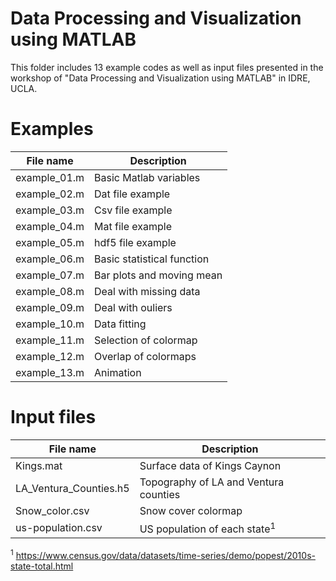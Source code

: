 # Data Processing and Visualization using MATLAB

This folder includes 13 example codes as well as input files presented in the workshop of "Data Processing and Visualization using MATLAB" in IDRE, UCLA.

# Examples

| File name    | Description |
|--------------|-------------|
| example_01.m | Basic Matlab variables |
| example_02.m | Dat file example |
| example_03.m | Csv file example |
| example_04.m | Mat file example |
| example_05.m | hdf5 file example |
| example_06.m | Basic statistical function |
| example_07.m | Bar plots and moving mean |
| example_08.m | Deal with missing data |
| example_09.m | Deal with ouliers |
| example_10.m | Data fitting |
| example_11.m | Selection of colormap |
| example_12.m | Overlap of colormaps |
| example_13.m | Animation |

# Input files
| File name    | Description |
|--------------|-------------|
| Kings.mat              | Surface data of Kings Caynon |
| LA_Ventura_Counties.h5 | Topography of LA and Ventura counties |
| Snow_color.csv         | Snow cover colormap |
| us-population.csv      | US population of each state<sup>1</sup> |

 <sup>1</sup> https://www.census.gov/data/datasets/time-series/demo/popest/2010s-state-total.html
